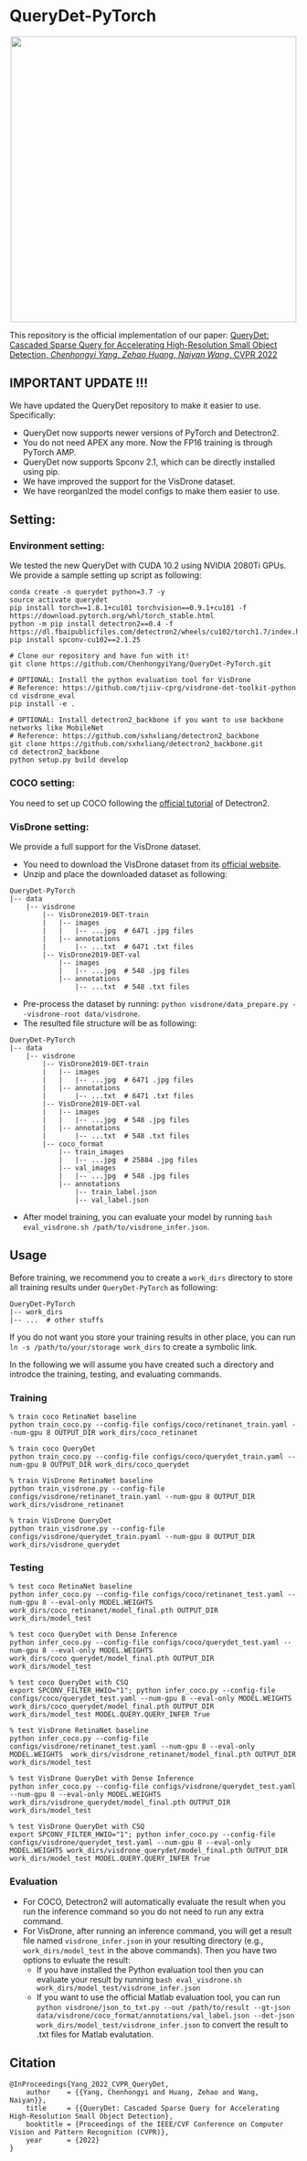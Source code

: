 # QueryDet-PyTorch

<p align="center">
<img src="assets/teaser.png" style="width:500px;"/>
</p>

This repository is the official implementation of our paper: [QueryDet: Cascaded Sparse Query for Accelerating High-Resolution Small Object Detection, *Chenhongyi Yang*, *Zehao Huang*, *Naiyan Wang*. CVPR 2022](https://arxiv.org/abs/2103.09136)



## IMPORTANT UPDATE !!! 

We have updated the QueryDet repository to make it easier to use. Specifically:

- QueryDet now supports newer versions of PyTorch and Detectron2. 
- You do not need APEX any more. Now the FP16 training is through PyTorch AMP. 
- QueryDet now supports Spconv 2.1, which can be directly installed using pip. 
- We have improved the support for the VisDrone dataset.
- We have reorganlzed the model configs to make them easier to use. 



## Setting:

### Environment setting: 

We tested the new QueryDet with CUDA 10.2 using NVIDIA 2080Ti GPUs. We provide a sample setting up script as following:

```shell
conda create -n querydet python=3.7 -y
source activate querydet
pip install torch==1.8.1+cu101 torchvision==0.9.1+cu101 -f https://download.pytorch.org/whl/torch_stable.html
python -m pip install detectron2==0.4 -f https://dl.fbaipublicfiles.com/detectron2/wheels/cu102/torch1.7/index.html
pip install spconv-cu102==2.1.25

# Clone our repository and have fun with it! 
git clone https://github.com/ChenhongyiYang/QueryDet-PyTorch.git

# OPTIONAL: Install the python evaluation tool for VisDrone
# Reference: https://github.com/tjiiv-cprg/visdrone-det-toolkit-python
cd visdrone_eval
pip install -e .

# OPTIONAL: Install detectron2_backbone if you want to use backbone networks like MobileNet
# Reference: https://github.com/sxhxliang/detectron2_backbone 
git clone https://github.com/sxhxliang/detectron2_backbone.git
cd detectron2_backbone
python setup.py build develop
```

### COCO setting:

You need to set up COCO following the [official tutorial](https://detectron2.readthedocs.io/en/latest/tutorials/builtin_datasets.html) of Detectron2.  

### VisDrone setting:

We provide a full support for the VisDrone dataset.

- You need to download the VisDrone dataset from its [official website](http://aiskyeye.com/). 
- Unzip and place the downloaded dataset as following:

```
QueryDet-PyTorch
|-- data
    |-- visdrone
        |-- VisDrone2019-DET-train
        |   |-- images  
        |   |   |-- ...jpg  # 6471 .jpg files
        |   |-- annotations      
        |       |-- ...txt  # 6471 .txt files
        |-- VisDrone2019-DET-val
            |-- images  
            |   |-- ...jpg  # 548 .jpg files
            |-- annotations      
                |-- ...txt  # 548 .txt files
```

- Pre-process the dataset by running: `python visdrone/data_prepare.py --visdrone-root data/visdrone`.
- The resulted file structure will be as following: 

```
QueryDet-PyTorch
|-- data
    |-- visdrone
        |-- VisDrone2019-DET-train
        |   |-- images  
        |   |   |-- ...jpg  # 6471 .jpg files
        |   |-- annotations      
        |       |-- ...txt  # 6471 .txt files
        |-- VisDrone2019-DET-val
        |   |-- images  
        |   |   |-- ...jpg  # 548 .jpg files
        |   |-- annotations      
        |       |-- ...txt  # 548 .txt files
        |-- coco_format
            |-- train_images
            |   |-- ...jpg  # 25884 .jpg files
            |-- val_images  
            |   |-- ...jpg  # 548 .jpg files
            |-- annotations
                |-- train_label.json
                |-- val_label.json
```

-  After model training, you can evaluate your model by running `bash eval_visdrone.sh /path/to/visdrone_infer.json`.



## Usage

Before training, we recommend you to create a `work_dirs` directory to store all training results under `QueryDet-PyTorch` as following:

```
QueryDet-PyTorch
|-- work_dirs
|-- ...  # other stuffs
```

If you do not want you store your training results in other place, you can run `ln -s /path/to/your/storage work_dirs` to create a symbolic link.

In the following we will assume you have created such a directory and introdce the training, testing, and evaluating commands. 

### Training

```shell
% train coco RetinaNet baseline
python train_coco.py --config-file configs/coco/retinanet_train.yaml --num-gpu 8 OUTPUT_DIR work_dirs/coco_retinanet

% train coco QueryDet 
python train_coco.py --config-file configs/coco/querydet_train.yaml --num-gpu 8 OUTPUT_DIR work_dirs/coco_querydet

% train VisDrone RetinaNet baseline
python train_visdrone.py --config-file configs/visdrone/retinanet_train.yaml --num-gpu 8 OUTPUT_DIR work_dirs/visdrone_retinanet

% train VisDrone QueryDet
python train_visdrone.py --config-file configs/visdrone/querydet_train.pyaml --num-gpu 8 OUTPUT_DIR work_dirs/visdrone_querydet
```

### Testing

```shell
% test coco RetinaNet baseline
python infer_coco.py --config-file configs/coco/retinanet_test.yaml --num-gpu 8 --eval-only MODEL.WEIGHTS  work_dirs/coco_retinanet/model_final.pth OUTPUT_DIR work_dirs/model_test

% test coco QueryDet with Dense Inference
python infer_coco.py --config-file configs/coco/querydet_test.yaml --num-gpu 8 --eval-only MODEL.WEIGHTS work_dirs/coco_querydet/model_final.pth OUTPUT_DIR work_dirs/model_test

% test coco QueryDet with CSQ
export SPCONV_FILTER_HWIO="1"; python infer_coco.py --config-file configs/coco/querydet_test.yaml --num-gpu 8 --eval-only MODEL.WEIGHTS work_dirs/coco_querydet/model_final.pth OUTPUT_DIR work_dirs/model_test MODEL.QUERY.QUERY_INFER True 

% test VisDrone RetinaNet baseline
python infer_coco.py --config-file configs/visdrone/retinanet_test.yaml --num-gpu 8 --eval-only MODEL.WEIGHTS  work_dirs/visdrone_retinanet/model_final.pth OUTPUT_DIR work_dirs/model_test

% test VisDrone QueryDet with Dense Inference
python infer_coco.py --config-file configs/visdrone/querydet_test.yaml --num-gpu 8 --eval-only MODEL.WEIGHTS work_dirs/visdrone_querydet/model_final.pth OUTPUT_DIR work_dirs/model_test

% test VisDrone QueryDet with CSQ
export SPCONV_FILTER_HWIO="1"; python infer_coco.py --config-file configs/visdrone/querydet_test.yaml --num-gpu 8 --eval-only MODEL.WEIGHTS work_dirs/visdrone_querydet/model_final.pth OUTPUT_DIR work_dirs/model_test MODEL.QUERY.QUERY_INFER True
```

### Evaluation

- For COCO, Detectron2 will automatically evaluate the result when you run the inference command so you do not need to run any extra command.
- For VisDrone, after running an inference command, you will get a result file named `visdrone_infer.json` in your resulting directory (e.g., `work_dirs/model_test` in the above commands). Then you have two options to evluate the result:
  - If you have installed the Python evaluation tool then you can evaluate your result by running `bash eval_visdrone.sh work_dirs/model_test/visdrone_infer.json`
  - If you want to use the official Matlab evaluation tool, you can run `python visdrone/json_to_txt.py --out /path/to/result --gt-json data/visdrone/coco_format/annotations/val_label.json --det-json work_dirs/model_test/visdrone_infer.json` to convert the result to .txt files for Matlab evalutation.



## Citation
```
@InProceedings{Yang_2022_CVPR_QueryDet,
    author    = {{Yang, Chenhongyi and Huang, Zehao and Wang, Naiyan}},
    title     = {{QueryDet: Cascaded Sparse Query for Accelerating High-Resolution Small Object Detection},
    booktitle = {Proceedings of the IEEE/CVF Conference on Computer Vision and Pattern Recognition (CVPR)},
    year      = {2022}
}
```
